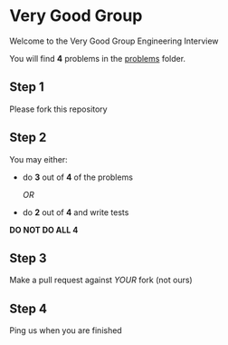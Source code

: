 # Very Good Group

Welcome to the Very Good Group Engineering Interview

You will find **4** problems in the [problems](https://github.com/verygoodgroup/engineering-interviews/tree/master/problems) folder.

## Step 1

Please fork this repository

## Step 2

You may either:

- do **3** out of **4** of the problems 

   *OR*

- do **2** out of **4** and write tests

**DO NOT DO ALL 4**

## Step 3

Make a pull request against *YOUR* fork (not ours)

## Step 4

Ping us when you are finished
